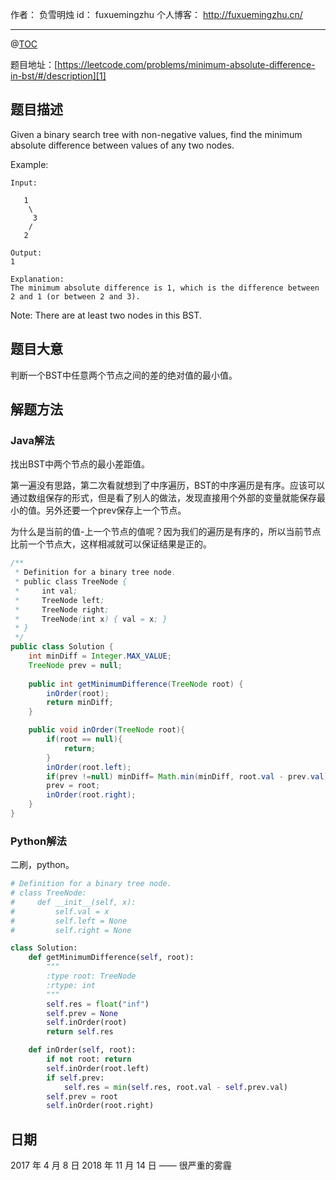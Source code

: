 
作者： 负雪明烛
id：	fuxuemingzhu
个人博客：	http://fuxuemingzhu.cn/

---
@[TOC](目录)

题目地址：[https://leetcode.com/problems/minimum-absolute-difference-in-bst/#/description][1]


## 题目描述


Given a binary search tree with non-negative values, find the minimum absolute difference between values of any two nodes.

Example:

	Input:
	
	   1
	    \
	     3
	    /
	   2
	
	Output:
	1

	Explanation:
	The minimum absolute difference is 1, which is the difference between 2 and 1 (or between 2 and 3).
	 

Note: There are at least two nodes in this BST.

## 题目大意    

判断一个BST中任意两个节点之间的差的绝对值的最小值。

## 解题方法

### Java解法

找出BST中两个节点的最小差距值。

第一遍没有思路，第二次看就想到了中序遍历，BST的中序遍历是有序。应该可以通过数组保存的形式，但是看了别人的做法，发现直接用个外部的变量就能保存最小的值。另外还要一个prev保存上一个节点。

为什么是当前的值-上一个节点的值呢？因为我们的遍历是有序的，所以当前节点比前一个节点大，这样相减就可以保证结果是正的。

```java
/**
 * Definition for a binary tree node.
 * public class TreeNode {
 *     int val;
 *     TreeNode left;
 *     TreeNode right;
 *     TreeNode(int x) { val = x; }
 * }
 */
public class Solution {
    int minDiff = Integer.MAX_VALUE;
    TreeNode prev = null;
    
    public int getMinimumDifference(TreeNode root) {
        inOrder(root);
        return minDiff;
    }

    public void inOrder(TreeNode root){
        if(root == null){
            return;
        }
        inOrder(root.left);
        if(prev !=null) minDiff= Math.min(minDiff, root.val - prev.val);
        prev = root;
        inOrder(root.right);
    }
}
```

### Python解法

二刷，python。

```python
# Definition for a binary tree node.
# class TreeNode:
#     def __init__(self, x):
#         self.val = x
#         self.left = None
#         self.right = None

class Solution:
    def getMinimumDifference(self, root):
        """
        :type root: TreeNode
        :rtype: int
        """
        self.res = float("inf")
        self.prev = None
        self.inOrder(root)
        return self.res

    def inOrder(self, root):
        if not root: return
        self.inOrder(root.left)
        if self.prev:
            self.res = min(self.res, root.val - self.prev.val)
        self.prev = root
        self.inOrder(root.right)
```

## 日期

2017 年 4 月 8 日 
2018 年 11 月 14 日 —— 很严重的雾霾

  [1]: https://leetcode.com/problems/minimum-absolute-difference-in-bst/#/description
